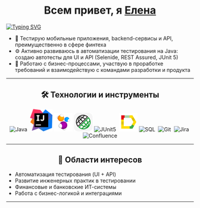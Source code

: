 
<h1 align="center">Всем привет, я <a href="https://daniilshat.ru/" target="_blank">Елена</a> </h1>
<a align="center" href="https://git.io/typing-svg"><img src="https://readme-typing-svg.herokuapp.com?font=Fira+Code&pause=1000&color=AB75BD&width=435&lines=QA+Automation;Quality+Assurance+Engineer;Mobile+testing;Web+testing;API+testing" alt="Typing SVG" /></a>


- 📱 Тестирую мобильные приложения, backend-сервисы и API, преимущественно в сфере финтеха
- ⚙ Активно развиваюсь в автоматизации тестирования на Java: создаю автотесты для UI и API (Selenide, REST Assured, JUnit 5)
- 💼 Работаю с бизнес-процессами, участвую в проработке требований и взаимодействую с командами разработки и продукта

---

<h2 align="center">🛠 Технологии и инструменты</h2>

<p align="center">
  <img src="https://cdn.jsdelivr.net/gh/devicons/devicon/icons/java/java-original.svg" title="Java" alt="Java" width="50" height="50"/>&nbsp;
  <a id ="tech" href="https://www.jetbrains.com/idea/"><img src="icons/intellij_idea.svg" width="60" height="60" title="IDEA"  alt="IDEA"/></a>
<a href="https://selenide.org"><img src="icons/Selenide.svg" title="Selenide" alt="Selenide" width="50" height="50"/></a>
</a><a href="https://rest-assured.io"><img src="icons/rest_assured.svg" title="REST Assured" alt="REST Assured" width="50" height="50"/></a>
  <img src="https://cdn.jsdelivr.net/gh/devicons/devicon/icons/junit/junit-original.svg" title="JUnit5" alt="JUnit5" width="50" height="50"/>&nbsp;
 <a href="https://qameta.io/allure-report"><img src="icons/Allure.svg" title="Allure Report" alt="Allure Report" width="50" height="50"/></a>
  <img src="https://cdn.jsdelivr.net/gh/devicons/devicon/icons/mysql/mysql-original.svg" title="SQL" alt="SQL" width="50" height="50"/>&nbsp;
  <img src="https://cdn.jsdelivr.net/gh/devicons/devicon/icons/git/git-original.svg" title="Git" alt="Git" width="50" height="50"/>&nbsp;
  <img src="https://cdn.jsdelivr.net/gh/devicons/devicon/icons/jira/jira-original.svg" title="Jira" alt="Jira" width="50" height="50"/>&nbsp;
  <img src="https://cdn.jsdelivr.net/gh/devicons/devicon/icons/confluence/confluence-original.svg" title="Confluence" alt="Confluence" width="50" height="50"/>
</p>

---

<h2 align="center">🚀 Области интересов</h2>

- Автоматизация тестирования (UI + API)
- Развитие инженерных практик в тестировании
- Финансовые и банковские ИТ-системы
- Работа с бизнес-логикой и интеграциями

---

